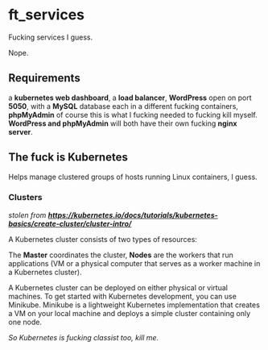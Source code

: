 # ft_services
Fucking services I guess.

Nope.
## Requirements
a **kubernetes web dashboard**, a **load balancer**, **WordPress** open on port **5050**, with a **MySQL** database each in a different fucking containers, **phpMyAdmin** of course this is what I fucking needed to fucking kill myself. **WordPress and phpMyAdmin** will both have their own fucking **nginx server**.

## The fuck is Kubernetes
Helps manage clustered groups of hosts running Linux containers, I guess.
### Clusters
*stolen from **https://kubernetes.io/docs/tutorials/kubernetes-basics/create-cluster/cluster-intro/***

A Kubernetes cluster consists of two types of resources:

The **Master** coordinates the cluster, **Nodes** are the workers that run applications (VM or a physical computer that serves as a worker machine in a Kubernetes cluster).

A Kubernetes cluster can be deployed on either physical or virtual machines. To get started with Kubernetes development, you can use Minikube. Minikube is a lightweight Kubernetes implementation that creates a VM on your local machine and deploys a simple cluster containing only one node. 

*So Kubernetes is fucking classist too, kill me.*

